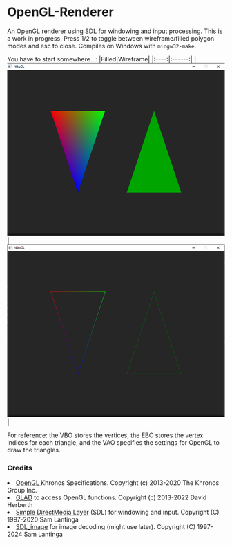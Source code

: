 # OpenGL-Renderer
An OpenGL renderer using SDL for windowing and input processing. This is a work in progress. Press 1/2 to toggle between wireframe/filled polygon modes and esc to close. Compiles on Windows with `mingw32-make`. 

You have to start somewhere...: 
|Filled|Wireframe|
|:----:|:------:|
|<img src="images/filled.png" style="height: 400px">|<img src="images/wireframe.png" style="height: 400px">|

For reference: the VBO stores the vertices, the EBO stores the vertex indices for each triangle, and the VAO specifies the settings for OpenGL to draw the triangles.

### Credits
<li>
<a href="https://www.khronos.org/opengl/">OpenGL </a> Khronos Specifications. Copyright (c) 2013-2020 The Khronos Group Inc.
</li>
<li>
<a href="https://github.com/Dav1dde/glad">GLAD</a> to access OpenGL functions. Copyright (c) 2013-2022 David Herberth
<li>
<a href="https://github.com/libsdl-org/SDL">Simple DirectMedia Layer</a> (SDL) for windowing and input. Copyright (C) 1997-2020 Sam Lantinga <slouken@libsdl.org>
</li>
<li>
<a href="https://github.com/libsdl-org/SDL_image">SDL_image</a> for image decoding (might use later). Copyright (C) 1997-2024 Sam Lantinga <slouken@libsdl.org>
</li> 
